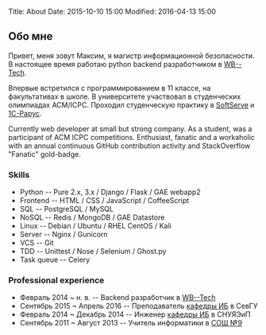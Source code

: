 Title: About
Date: 2015-10-10 15:00
Modified: 2016-04-13 15:00

Обо мне
-------

Привет, меня зовут Максим, я магистр информационной безопасности.
В настоящее время работаю python backend разработчиком в [WB--Tech](http://wbtech.ru).

Впервые встретился с программированием в 11 классе, на факультативах в школе.
В университете участвовал в студенческих олимпиадах ACM/ICPC. Проходил
студенческую практику в [SoftServe](https://softserve.ua/) и [1С-Рарус](https://rarus.ru/).

Currently web developer at small but strong company.
As a student, was a participant of ACM&nbsp;ICPC competitions.
Enthusiast, fanatic and a workaholic with an annual continuous GitHub
contribution activity and StackOverflow "Fanatic" gold-badge.

### Skills

- Python -- Pure 2.x, 3.x / Django / Flask / GAE webapp2
- Frontend -- HTML / CSS / JavaScript / CoffeeScript
- SQL -- PostgreSQL / MySQL
- NoSQL -- Redis / MongoDB / GAE Datastore
- Linux -- Debian / Ubuntu / RHEL CentOS / Kali
- Server -- Nginx / Gunicorn
- VCS -- Git
- TDD -- Unittest / Nose / Selenium / Ghost.py
- Task queue -- Celery

### Professional experience

- Февраль 2014 ~ н. в. -- Backend разработчик в [WB--Tech](http://wbtech.ru)
- Сентябрь 2015 ~ Апрель 2016 -- Преподаватель [кафедры ИБ](http://isev.su/) в СевГУ
- Февраль 2014 ~ Декабрь 2014 -- Инженер [кафедры ИБ](http://isev.su/) в СНУЯЭиП
- Сентябрь 2011 ~ Август 2013 -- Учитель информатики в [СОШ №9](https://schools.dnevnik.ru/1000006960210)
